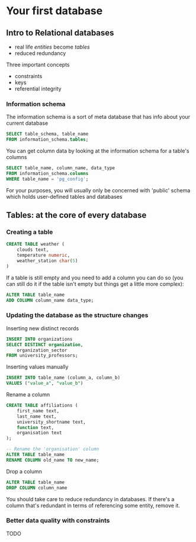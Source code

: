 # Your first database

## Intro to Relational databases
- real life _entities_ become _tables_
- reduced redundancy

Three important concepts
- constraints
- keys
- referential integrity

### Information schema
The information schema is a sort of meta database that has info about your current database
```sql
SELECT table_schema, table_name
FROM information_schema.tables;
```
You can get column data by looking at the information schema for a table's columns
```sql
SELECT table_name, column_name, data_type
FROM information_schema.columns
WHERE table_name = 'pg_config';
```

For your purposes, you will usually only be concerned with 'public' schema which holds user-defined tables and databases

## Tables: at the core of every database

### Creating a table
```sql
CREATE TABLE weather (
    clouds text,
    temperature numeric,
    weather_station char(5)
)
```

If a table is still empty and you need to add a column you can do so (you can still do it if the table isn't empty but things get a little more complex):
```sql
ALTER TABLE table_name
ADD COLUMN column_name data_type;
```

### Updating the database as the structure changes
Inserting new distinct records
```sql
INSERT INTO organizations
SELECT DISTINCT organization,
    organization_sector
FROM university_professors;
```

Inserting values manually
```sql
INSERT INTO table_name (column_a, column_b)
VALUES ("value_a", "value_b")
```

Rename a column
```sql
CREATE TABLE affiliations (
    first_name text,
    last_name text,
    university_shortname text,
    function text,
    organisation text
);

-- Rename the 'organisation' column
ALTER TABLE table_name
RENAME COLUMN old_name TO new_name;
```

Drop a column
```sql
ALTER TABLE table_name
DROP COLUMN column_name
```
You should take care to reduce redundancy in databases. If there's a column that's redundant in terms of referencing some entity, remove it.

### Better data quality with constraints
TODO